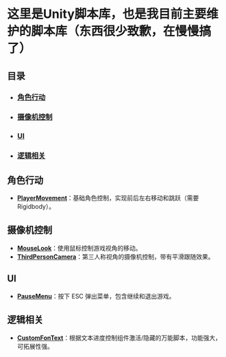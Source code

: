 # 这里是Unity脚本库，也是我目前主要维护的脚本库（东西很少致歉，在慢慢搞了）

## 目录
- ### [角色行动](角色行动)
- ### [摄像机控制](摄像机控制)
- ### [UI](UI)
- ### [逻辑相关](逻辑相关)

## 角色行动
- **[PlayerMovement](./Unity/PlayerMovement.cs)**：基础角色控制，实现前后左右移动和跳跃（需要 Rigidbody）。

## 摄像机控制
- **[MouseLook](./Unity/MouseLook.cs)**：使用鼠标控制游戏视角的移动。
- **[ThirdPersonCamera](./Unity/ThirdPersonCamera.cs)**：第三人称视角的摄像机控制，带有平滑跟随效果。

## UI
- **[PauseMenu](./Unity/PauseMenu.cs)**：按下 ESC 弹出菜单，包含继续和退出游戏。


## 逻辑相关
- **[CustomFonText](./Unity/CustomFonText.cs)**：根据文本进度控制组件激活/隐藏的万能脚本，功能强大，可拓展性强。
